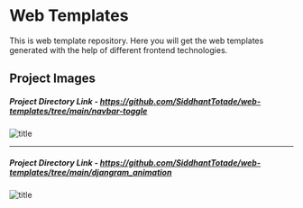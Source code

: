 # Web Templates
This is web template repository. Here you will get the web templates generated with the help of different frontend technologies.


## Project Images

##### Project Directory Link - https://github.com/SiddhantTotade/web-templates/tree/main/navbar-toggle
![title](https://github.com/SiddhantTotade/web-templates/blob/main/navbar-toggle/images/navigation-1.png)

---

##### Project Directory Link - https://github.com/SiddhantTotade/web-templates/tree/main/djangram_animation
![title](https://github.com/SiddhantTotade/web-templates/blob/main/djangram_animation/images/djangram-1.png)
